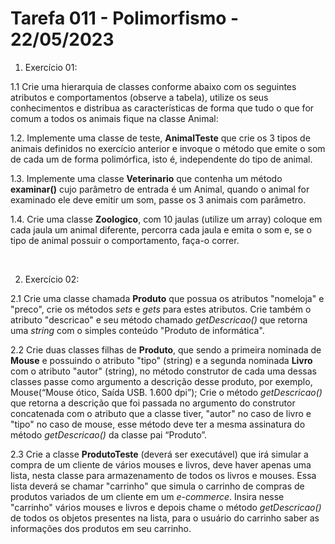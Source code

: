 # Tarefa 011 - Polimorfismo - 22/05/2023

1. Exercício 01:

1.1 Crie uma hierarquia de classes conforme abaixo com os seguintes atributos e comportamentos (observe a tabela), utilize os seus conhecimentos e distribua as características de forma que tudo o que for comum a todos os animais fique na classe Animal:

1.2. Implemente uma classe de teste, **AnimalTeste** que crie os 3 tipos de animais definidos no exercício anterior e invoque o método que emite o som de cada um de forma polimórfica, isto é, independente do tipo de animal.

1.3. Implemente uma classe **Veterinario** que contenha um método **examinar()** cujo parâmetro de entrada é um Animal, quando o animal for examinado ele deve emitir um som, passe os 3 animais com parâmetro.

1.4. Crie uma classe **Zoologico**, com 10 jaulas (utilize um array) coloque em cada jaula um animal diferente, percorra cada jaula e emita o som e, se o tipo de animal possuir o comportamento, faça-o correr.

<br>

2. Exercício 02:

2.1 Crie uma classe chamada **Produto** que possua os atributos "nomeloja" e "preco", crie os métodos _sets_ e _gets_ para estes atributos. Crie também o atributo "descricao" e seu método chamado _getDescricao()_ que retorna uma _string_ com o simples conteúdo "Produto de informática".

2.2 Crie duas classes filhas de **Produto**, que sendo a primeira nominada de **Mouse** e possuindo o atributo "tipo" (string) e a segunda nominada **Livro** com o atributo "autor" (string), no método construtor de cada uma dessas classes passe como argumento a descrição desse produto, por exemplo, Mouse(“Mouse ótico, Saída USB. 1.600 dpi”); Crie o método _getDescricao()_ que retorna a descrição que foi passada no argumento do construtor concatenada com o atributo que a classe tiver, "autor" no caso de livro e "tipo" no caso de mouse, esse método deve ter a mesma assinatura do método _getDescricao()_ da classe pai “Produto”.

2.3 Crie a classe **ProdutoTeste** (deverá ser executável) que irá simular a compra de um cliente de vários mouses e livros, deve haver apenas uma lista, nesta classe para armazenamento de todos os livros e mouses. Essa lista deverá se chamar "carrinho" que simula o carrinho de compras de produtos variados de um cliente em um _e-commerce_. Insira nesse "carrinho" vários mouses e livros e depois chame o método _getDescricao()_ de todos os objetos presentes na lista, para o usuário do carrinho saber as informações dos produtos em seu carrinho.
